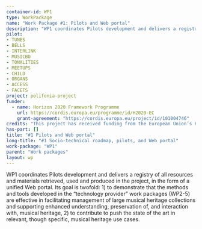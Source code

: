 ```yaml
---
container-id: WP1
type: WorkPackage
name: "Work Package #1: Pilots and Web portal"
description: "WP1 coordinates Pilots development and delivers a registry of all resources and materials retrieved, used and produced in the project, in the form of a unified Web portal."
pilot:
- TUNES
- BELLS
- INTERLINK
- MUSICBO
- TONALITIES
- MEETUPS
- CHILD
- ORGANS
- ACCESS
- FACETS
project: polifonia-project
funder:
  - name: Horizon 2020 Framework Programme
    url: https://cordis.europa.eu/programme/id/H2020-EC
    grant-agreement: "https://cordis.europa.eu/project/id/101004746"
credits: "This project has received funding from the European Union’s Horizon 2020 research and innovation programme under grant agreement N. 101004746."
has-part: []
title: "#1 Pilots and Web portal"
long-title: "#1 Socio-technical roadmap, pilots, and Web portal"
work-package: "WP1"
parent: "Work packages"
layout: wp
--- 
```


WP1 coordinates Pilots development and delivers a registry of all resources and materials retrieved, used and produced in the project, in the form of a unified Web portal. Its goal is twofold: 1) to demonstrate that the methods and tools developed in the “technology provider” work packages (WP2-5) are effective in facilitating management of large musical heritage collections and supporting enhanced understanding, preservation of, and interaction with, musical heritage, 2) to contribute to push the state of the art in relevant, though specific, musical heritage use cases.
